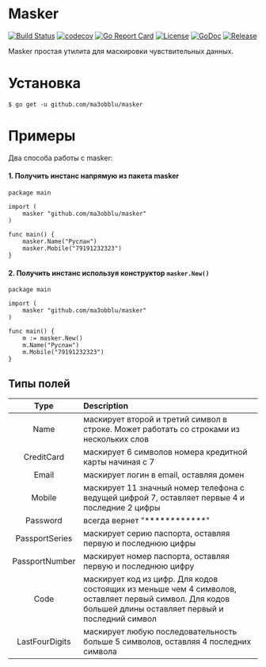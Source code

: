 # Masker

[![Build Status](https://travis-ci.org/ma3obblu/masker.svg?branch=master)](https://travis-ci.org/ma3obblu/masker)
[![codecov](https://codecov.io/gh/ma3obblu/masker/branch/master/graph/badge.svg)](https://codecov.io/gh/ma3obblu/masker)
[![Go Report Card](https://goreportcard.com/badge/github.com/ma3obblu/masker)](https://goreportcard.com/report/github.com/ma3obblu/masker)
[![License](https://img.shields.io/github/license/mashape/apistatus.svg)](https://github.com/ma3obblu/masker/blob/master/LICENSE)
[![GoDoc](https://godoc.org/github.com/ma3obblu/masker?status.svg)](https://godoc.org/github.com/ma3obblu/masker)
[![Release](https://img.shields.io/github/release/ma3obblu/masker.svg?style=flat-square)](https://github.com/ma3obblu/masker/releases/latest)

Masker простая утилита для маскировки чувствительных данных.

# Установка

```
$ go get -u github.com/ma3obblu/masker
```

# Примеры

Два способа работы с masker:

#### 1. Получить инстанс напрямую из пакета masker

``` golang
package main

import (
	masker "github.com/ma3obblu/masker"
)

func main() {
	masker.Name("Руслан")
	masker.Mobile("79191232323")
}
```

#### 2. Получить инстанс используя конструктор `masker.New()`

``` golang
package main

import (
	masker "github.com/ma3obblu/masker"
)

func main() {
	m := masker.New()
	m.Name("Руслан")
	m.Mobile("79191232323")
}
```

## Типы полей

|Type        |Description                                                                                            |
|:----------:|:------------------------------------------------------------------------------------------------------|
|Name|маскирует второй и третий символ в строке. Может работать со строками из нескольких слов|                                                          |
|CreditCard|маскирует 6 символов номера кредитной карты начиная с 7|
|Email|маскирует логин в email, оставляя домен|
|Mobile|маскирует 11 значный номер телефона с ведущей цифрой 7, оставляет первые 4 и последние 2 цифры|
|Password|всегда вернет "************"|
|PassportSeries|маскирует серию паспорта, оставляя первую и последнюю цифры|
|PassportNumber|маскирует номер паспорта, оставляя первую и последнюю цифру|
|Code|маскирует код из цифр. Для кодов состоящих из меньше чем 4 символов, оставляет первый символ. Для кодов большей длины оставляет первый и последний символ|
|LastFourDigits|маскирует любую последовательность больше 5 символов, оставляя 4 последних символа|
